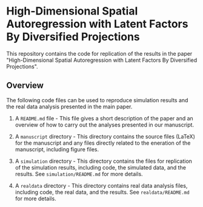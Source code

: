 High-Dimensional Spatial Autoregression with Latent Factors By Diversified Projections
================


This repository contains the code for replication of the results in the paper "High-Dimensional Spatial Autoregression with Latent Factors By Diversified Projections".

## Overview
The following code files can be used to reproduce simulation results and the real data analysis presented in the main paper.

1.  A `README.md` file - This file gives a short description of the paper and an overview of how to carry out the analyses presented in our manuscript.
   
2.  A `manuscript` directory - This directory contains the source files (LaTeX) for the manuscript and any files directly related to the eneration of the manuscript, including figure files.
   
3.  A `simulation` directory - This directory contains the files for replication of the simulation results, including code, the simulated data, and the results. See `simulation/README.md` for more details.
   
4.  A `realdata` directory - This directory contains real data analysis files, including code, the real data, and the results. See `realdata/README.md` for more details.


